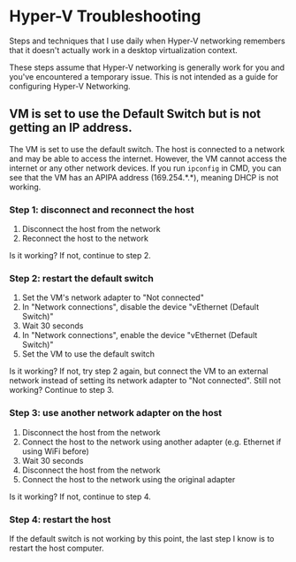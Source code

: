 # Hyper-V Troubleshooting
Steps and techniques that I use daily when Hyper-V networking remembers that it doesn't actually work in a desktop virtualization context.

These steps assume that Hyper-V networking is generally work for you and you've encountered a temporary issue. This is not intended as a guide for configuring Hyper-V Networking.

## VM is set to use the Default Switch but is not getting an IP address.
The VM is set to use the default switch. The host is connected to a network and may be able to access the internet. However, the VM cannot access the internet or any other network devices. If you run `ipconfig` in CMD, you can see that the VM has an APIPA address (169.254.\*.\*), meaning DHCP is not working.

### Step 1: disconnect and reconnect the host

  1) Disconnect the host from the network
  2) Reconnect the host to the network

Is it working? If not, continue to step 2.

### Step 2: restart the default switch

  1) Set the VM's network adapter to "Not connected"
  2) In "Network connections", disable the device "vEthernet (Default Switch)"
  3) Wait 30 seconds
  4) In "Network connections", enable the device "vEthernet (Default Switch)"
  5) Set the VM to use the default switch

Is it working? If not, try step 2 again, but connect the VM to an external network instead of setting its network adapter to "Not connected". Still not working? Continue to step 3.

### Step 3: use another network adapter on the host

  1) Disconnect the host from the network
  2) Connect the host to the network using another adapter (e.g. Ethernet if using WiFi before)
  3) Wait 30 seconds
  4) Disconnect the host from the network
  5) Connect the host to the network using the original adapter

Is it working? If not, continue to step 4.

### Step 4: restart the host
If the default switch is not working by this point, the last step I know is to restart the host computer.
